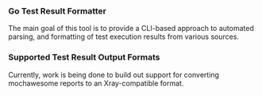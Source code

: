 ### Go Test Result Formatter
The main goal of this tool is to provide a CLI-based approach to automated parsing, and formatting of test execution results from various sources.

### Supported Test Result Output Formats
Currently, work is being done to build out support for converting mochawesome reports to an Xray-compatible format.